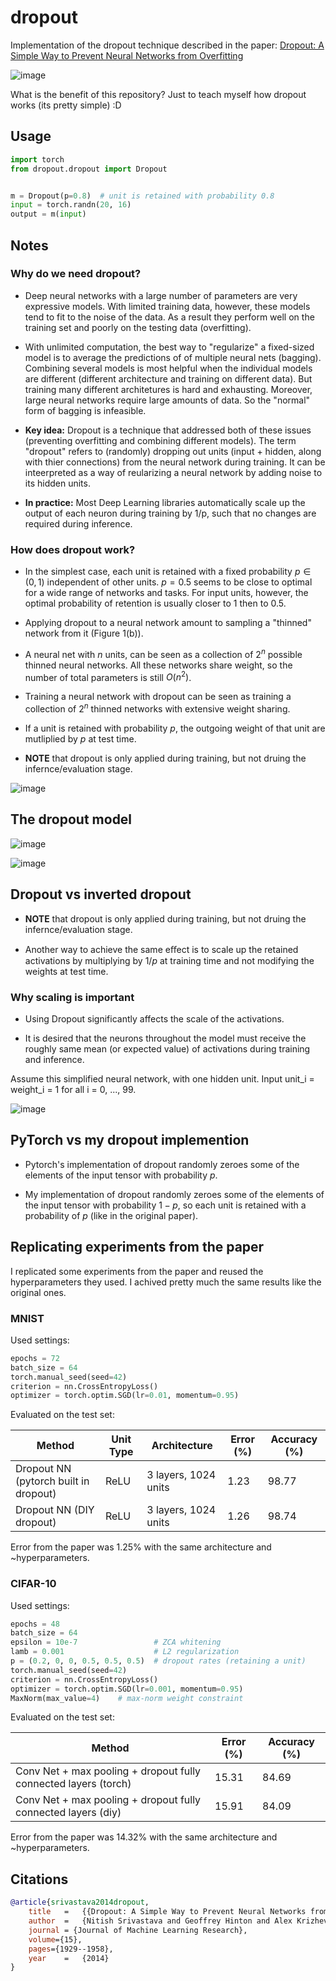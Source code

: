 # dropout
Implementation of the dropout technique described in the paper: [Dropout: A Simple Way to Prevent Neural Networks from Overfitting](https://jmlr.org/papers/volume15/srivastava14a/srivastava14a.pdf)

![image](/res/figure_1.png)

What is the benefit of this repository? Just to teach myself how dropout works
(its pretty simple) :D

## Usage

```python
import torch
from dropout.dropout import Dropout


m = Dropout(p=0.8)  # unit is retained with probability 0.8
input = torch.randn(20, 16)
output = m(input)
```


## Notes

### Why do we need dropout?

* Deep neural networks with a large number of parameters are very expressive models. With limited training data, however, these models tend to fit to the noise of the data. As a result they perform well on the training set and poorly on the testing data (overfitting).

* With unlimited computation, the best way to "regularize" a fixed-sized model is to average the predictions of of multiple neural nets (bagging). Combining several models is most helpful when the individual models are different (different architecture and training on different data). But training many different architetures is hard and exhausting. Moreover, large neural networks require large amounts of data. So the "normal" form of bagging is infeasible.

* **Key idea:** Dropout is a technique that addressed both of these issues (preventing overfitting and combining different models). The term "dropout" refers to (randomly) dropping out units (input + hidden, along with thier connections) from the neural network during training.
It can be inteerpreted as a way of reularizing a neural network by adding noise to its hidden units.

* **In practice:** Most Deep Learning libraries automatically scale up the output of each
neuron during training by 1/p, such that no changes are required during inference.

### How does dropout work?

* In the simplest case, each unit is retained with a fixed probability $p \in (0, 1)$ independent of other units. $p=0.5$ seems to be close to optimal for a wide range of networks and tasks. For input units, however, the optimal probability of retention is usually closer to 1 then to 0.5.

* Applying dropout to a neural network amount to sampling a "thinned" network from it (Figure 1(b)).

* A neural net with $n$ units, can be seen as a collection of $2^n$ possible thinned neural networks. All these networks share weight, so the number of total parameters is still $O(n^2)$.

* Training a neural network with dropout can be seen as training a collection of $2^n$ thinned networks with extensive weight sharing.

* If a unit is retained with probability $p$, the outgoing weight of that unit are mutliplied by $p$ at test time.

* **NOTE** that dropout is only applied during training, but not druing the infernce/evaluation stage.

![image](/res/figure_2.png)

## The dropout model

![image](/res/dropout_model.png)

![image](/res/dropout_model_2.png)

## Dropout vs inverted dropout

* **NOTE** that dropout is only applied during training, but not druing the infernce/evaluation stage.

* Another way to achieve the same eﬀect is to scale up the retained activations by multiplying
by $1/p$ at training time and not modifying the weights at test time.


### Why scaling is important

* Using Dropout significantly affects the scale of the activations.

*  It is desired that the neurons throughout the model must receive the roughly same mean (or expected value) of activations during training and inference.

Assume this simplified neural network, with one hidden unit. Input unit_i = weight_i = 1 for all i = 0, ..., 99.

![image](/res/dropout_pen_and_paper.png)


## PyTorch vs my dropout implemention

* Pytorch's implementation of dropout randomly zeroes some of the elements of the input tensor with probability $p$.

* My implementation of dropout randomly zeroes some of the elements of the input tensor with probability $1 - p$, so each unit is retained with a probability of $p$ (like in the original paper).

## Replicating experiments from the paper
I replicated some experiments from the paper and reused the hyperparameters they used. I achived pretty much the same results like the original ones.

### MNIST

Used settings:

```python
epochs = 72 
batch_size = 64
torch.manual_seed(seed=42)
criterion = nn.CrossEntropyLoss()
optimizer = torch.optim.SGD(lr=0.01, momentum=0.95)
```

Evaluated on the test set:

| Method | Unit Type | Architecture | Error (%) | Accuracy (%) |
| ------------------------------------- | --------- | ------------ | ---- |------ |
| Dropout NN (pytorch built in dropout) | ReLU | 3 layers, 1024 units | 1.23 | 98.77 |
| Dropout NN (DIY dropout) | ReLU | 3 layers, 1024 units | 1.26 | 98.74 |

Error from the paper was $1.25$% with the same architecture and ~hyperparameters.


### CIFAR-10

Used settings:
```python
epochs = 48 
batch_size = 64
epsilon = 10e-7                 # ZCA whitening
lamb = 0.001                    # L2 regularization
p = (0.2, 0, 0, 0.5, 0.5, 0.5)  # dropout rates (retaining a unit)
torch.manual_seed(seed=42)
criterion = nn.CrossEntropyLoss()
optimizer = torch.optim.SGD(lr=0.001, momentum=0.95)
MaxNorm(max_value=4)    # max-norm weight constraint
```

Evaluated on the test set:

| Method | Error (%) |  Accuracy (%) |
| ------- | -------- | ------------- | 
| Conv Net + max pooling + dropout fully connected layers (torch) | 15.31 |  84.69 |
| Conv Net + max pooling + dropout fully connected layers (diy) | 15.91  |  84.09 |

Error from the paper was $14.32$% with the same architecture and ~hyperparameters.

## Citations

```bibtex
@article{srivastava2014dropout,
    title   =   {{Dropout: A Simple Way to Prevent Neural Networks from Overfitting}},
    author  =   {Nitish Srivastava and Geoffrey Hinton and Alex Krizhevsky and Ilya Sutskever and Ruslan Salakhutdinov},
    journal = {Journal of Machine Learning Research},
    volume={15},
    pages={1929--1958},
    year    =   {2014}
}
```